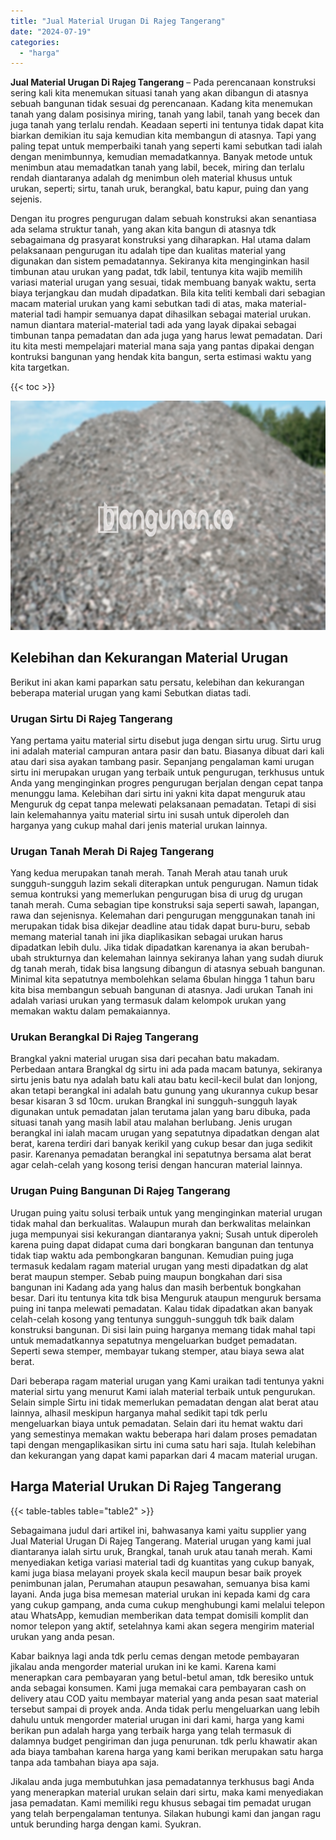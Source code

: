 ```yaml
---
title: "Jual Material Urugan Di Rajeg Tangerang"
date: "2024-07-19"
categories: 
  - "harga"
---
```


**Jual Material Urugan Di Rajeg Tangerang** – Pada perencanaan konstruksi sering kali kita menemukan situasi tanah yang akan dibangun di atasnya sebuah bangunan tidak sesuai dg perencanaan. Kadang kita menemukan tanah yang dalam posisinya miring, tanah yang labil, tanah yang becek dan juga tanah yang terlalu rendah. Keadaan seperti ini tentunya tidak dapat kita biarkan demikian itu saja kemudian kita membangun di atasnya. Tapi yang paling tepat untuk memperbaiki tanah yang seperti kami sebutkan tadi ialah dengan menimbunnya, kemudian memadatkannya. Banyak metode untuk menimbun atau memadatkan tanah yang labil, becek, miring dan terlalu rendah diantaranya adalah dg menimbun oleh material khusus untuk urukan, seperti; sirtu, tanah uruk, berangkal, batu kapur, puing dan yang sejenis.

Dengan itu progres pengurugan dalam sebuah konstruksi akan senantiasa ada selama struktur tanah, yang akan kita bangun di atasnya tdk sebagaimana dg prasyarat konstruksi yang diharapkan. Hal utama dalam pelaksanaan pengurugan itu adalah tipe dan kualitas material yang digunakan dan sistem pemadatannya. Sekiranya kita menginginkan hasil timbunan atau urukan yang padat, tdk labil, tentunya kita wajib memilih variasi material urugan yang sesuai, tidak membuang banyak waktu, serta biaya terjangkau dan mudah dipadatkan. Bila kita teliti kembali dari sebagian macam material urukan yang kami sebutkan tadi di atas, maka material-material tadi hampir semuanya dapat dihasilkan sebagai material urukan. namun diantara material-material tadi ada yang layak dipakai sebagai timbunan tanpa pemadatan dan ada juga yang harus lewat pemadatan. Dari itu kita mesti mempelajari material mana saja yang pantas dipakai dengan kontruksi bangunan yang hendak kita bangun, serta estimasi waktu yang kita targetkan.

{{< toc >}}

![Jual Material Urugan Di Rajeg Tangerang](/images/jual-urugan-41.png)

## Kelebihan dan Kekurangan Material Urugan

Berikut ini akan kami paparkan satu persatu, kelebihan dan kekurangan beberapa material urugan yang kami Sebutkan diatas tadi.

### Urugan Sirtu Di Rajeg Tangerang

Yang pertama yaitu material sirtu disebut juga dengan sirtu urug. Sirtu urug ini adalah material campuran antara pasir dan batu. Biasanya dibuat dari kali atau dari sisa ayakan tambang pasir. Sepanjang pengalaman kami urugan sirtu ini merupakan urugan yang terbaik untuk pengurugan, terkhusus untuk Anda yang menginginkan progres pengurugan berjalan dengan cepat tanpa menunggu lama. Kelebihan dari sirtu ini yakni kita dapat menguruk atau Menguruk dg cepat tanpa melewati pelaksanaan pemadatan. Tetapi di sisi lain kelemahannya yaitu material sirtu ini susah untuk diperoleh dan harganya yang cukup mahal dari jenis material urukan lainnya.

### Urugan Tanah Merah Di Rajeg Tangerang

Yang kedua merupakan tanah merah. Tanah Merah atau tanah uruk sungguh-sungguh lazim sekali diterapkan untuk pengurugan. Namun tidak semua kontruksi yang memerlukan pengurugan bisa di urug dg urugan tanah merah. Cuma sebagian tipe konstruksi saja seperti sawah, lapangan, rawa dan sejenisnya. Kelemahan dari pengurugan menggunakan tanah ini merupakan tidak bisa dikejar deadline atau tidak dapat buru-buru, sebab memang material tanah ini jika diaplikasikan sebagai urukan harus dipadatkan lebih dulu. Jika tidak dipadatkan karenanya ia akan berubah-ubah strukturnya dan kelemahan lainnya sekiranya lahan yang sudah diuruk dg tanah merah, tidak bisa langsung dibangun di atasnya sebuah bangunan. Minimal kita sepatutnya membolehkan selama 6bulan hingga 1 tahun baru kita bisa membangun sebuah bangunan di atasnya. Jadi urukan Tanah ini adalah variasi urukan yang termasuk dalam kelompok urukan yang memakan waktu dalam pemakaiannya.

### Urukan Berangkal Di Rajeg Tangerang

Brangkal yakni material urugan sisa dari pecahan batu makadam. Perbedaan antara Brangkal dg sirtu ini ada pada macam batunya, sekiranya sirtu jenis batu nya adalah batu kali atau batu kecil-kecil bulat dan lonjong, akan tetapi berangkal ini adalah batu gunung yang ukurannya cukup besar besar kisaran 3 sd 10cm. urukan Brangkal ini sungguh-sungguh layak digunakan untuk pemadatan jalan terutama jalan yang baru dibuka, pada situasi tanah yang masih labil atau malahan berlubang. Jenis urugan berangkal ini ialah macam urugan yang sepatutnya dipadatkan dengan alat berat, karena terdiri dari banyak kerikil yang cukup besar dan juga sedikit pasir. Karenanya pemadatan berangkal ini sepatutnya bersama alat berat agar celah-celah yang kosong terisi dengan hancuran material lainnya.

### Urugan Puing Bangunan Di Rajeg Tangerang

Urugan puing yaitu solusi terbaik untuk yang menginginkan material urugan tidak mahal dan berkualitas. Walaupun murah dan berkwalitas melainkan juga mempunyai sisi kekurangan diantaranya yakni; Susah untuk diperoleh karena puing dapat didapat cuma dari bongkaran bangunan dan tentunya tidak tiap waktu ada pembongkaran bangunan. Kemudian puing juga termasuk kedalam ragam material urugan yang mesti dipadatkan dg alat berat maupun stemper. Sebab puing maupun bongkahan dari sisa bangunan ini Kadang ada yang halus dan masih berbentuk bongkahan besar. Dari itu tentunya kita tdk bisa Menguruk ataupun menguruk bersama puing ini tanpa melewati pemadatan. Kalau tidak dipadatkan akan banyak celah-celah kosong yang tentunya sungguh-sungguh tdk baik dalam konstruksi bangunan. Di sisi lain puing harganya memang tidak mahal tapi untuk memadatkannya sepatutnya mengeluarkan budget pemadatan. Seperti sewa stemper, membayar tukang stemper, atau biaya sewa alat berat.

Dari beberapa ragam material urugan yang Kami uraikan tadi tentunya yakni material sirtu yang menurut Kami ialah material terbaik untuk pengurukan. Selain simple Sirtu ini tidak memerlukan pemadatan dengan alat berat atau lainnya, alhasil meskipun harganya mahal sedikit tapi tdk perlu mengeluarkan biaya untuk pemadatan. Selain dari itu hemat waktu dari yang semestinya memakan waktu beberapa hari dalam proses pemadatan tapi dengan mengaplikasikan sirtu ini cuma satu hari saja. Itulah kelebihan dan kekurangan yang dapat kami paparkan dari 4 macam material urugan.

## Harga Material Urukan Di Rajeg Tangerang

{{< table-tables table="table2" >}}

Sebagaimana judul dari artikel ini, bahwasanya kami yaitu supplier yang Jual Material Urugan Di Rajeg Tangerang. Material urugan yang kami jual diantaranya ialah sirtu uruk, Brangkal, tanah uruk atau tanah merah. Kami menyediakan ketiga variasi material tadi dg kuantitas yang cukup banyak, kami juga biasa melayani proyek skala kecil maupun besar baik proyek penimbunan jalan, Perumahan ataupun pesawahan, semuanya bisa kami layani. Anda juga bisa memesan material urukan ini kepada kami dg cara yang cukup gampang, anda cuma cukup menghubungi kami melalui telepon atau WhatsApp, kemudian memberikan data tempat domisili komplit dan nomor telepon yang aktif, setelahnya kami akan segera mengirim material urukan yang anda pesan.

Kabar baiknya lagi anda tdk perlu cemas dengan metode pembayaran jikalau anda mengorder material urukan ini ke kami. Karena kami menerapkan cara pembayaran yang betul-betul aman, tdk beresiko untuk anda sebagai konsumen. Kami juga memakai cara pembayaran cash on delivery atau COD yaitu membayar material yang anda pesan saat material tersebut sampai di proyek anda. Anda tidak perlu mengeluarkan uang lebih dahulu untuk mengorder material urugan ini dari kami, harga yang kami berikan pun adalah harga yang terbaik harga yang telah termasuk di dalamnya budget pengiriman dan juga penurunan. tdk perlu khawatir akan ada biaya tambahan karena harga yang kami berikan merupakan satu harga tanpa ada tambahan biaya apa saja.

Jikalau anda juga membutuhkan jasa pemadatannya terkhusus bagi Anda yang menerapkan material urukan selain dari sirtu, maka kami menyediakan jasa pemadatan. Kami memiliki regu khusus sebagai tim pemadat urugan yang telah berpengalaman tentunya. Silakan hubungi kami dan jangan ragu untuk berunding harga dengan kami. Syukran.
